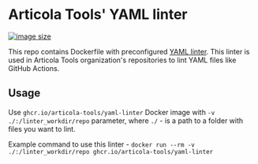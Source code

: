 # Articola Tools' YAML linter

[![image size](https://ghcr-badge.egpl.dev/articola-tools/yaml-linter/size?color=dodgerblue)](https://ghcr-badge.egpl.dev/articola-tools/yaml-linter/size?color=dodgerblue)

This repo contains Dockerfile with preconfigured [YAML linter](https://github.com/adrienverge/yamllint).
This linter is used in Articola Tools organization's repositories to lint YAML files like
GitHub Actions.

## Usage

Use `ghcr.io/articola-tools/yaml-linter` Docker image with `-v ./:/linter_workdir/repo`
parameter, where `./` - is a path to a folder with files you want to lint.

Example command to use this linter -
`docker run --rm -v ./:/linter_workdir/repo ghcr.io/articola-tools/yaml-linter`
